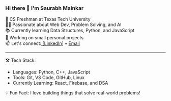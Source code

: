 ### Hi there 👋 I'm Saurabh Mainkar

🚀 CS Freshman at Texas Tech University  
👨‍💻 Passionate about Web Dev, Problem Solving, and AI  
📚 Currently learning Data Structures, Python, and JavaScript  
🔭 Working on small personal projects  
📫 Let's connect:[ [LinkedIn]](https://www.linkedin.com/in/saurabh-mainkar-b393a430b/) • [Email](mailto:saurabh.a.mainkar@gmail.com)

---

🛠️ Tech Stack:
- Languages: Python, C++, JavaScript
- Tools: Git, VS Code, GitHub, Linux
- Currently Learning: React, Firebase, and DSA

💡 Fun Fact: I love building things that solve real-world problems!

